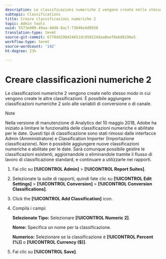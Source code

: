 ```yaml
---
description: Le classificazioni numeriche 2 vengono create nello stesso modo in cui vengono create le altre classificazioni. È possibile aggiungere classificazioni numeriche 2 solo alle variabili di conversione o di canale.
subtopic: Classifications
title: Creare classificazioni numeriche 2
topic: Admin tools
uuid: 5573e009-49aa-4dd6-8ac7-73046e4d9938
translation-type: tm+mt
source-git-commit: 6778dd290424651dc959224daa0eef8ebd8196e5
workflow-type: tm+mt
source-wordcount: '142'
ht-degree: 23%

---
```



# Creare classificazioni numeriche 2

Le classificazioni numeriche 2 vengono create nello stesso modo in cui vengono create le altre classificazioni. È possibile aggiungere classificazioni numeriche 2 solo alle variabili di conversione o di canale.

>[!NOTE]
>
>Nella versione di manutenzione di Analytics del 10 maggio 2018,  Adobe ha iniziato a limitare le funzionalità delle classificazioni numeriche e abilitate per le date. Questi tipi di classificazione sono stati rimossi dalle interfacce Admin (Amministratore) e Classification Importer (Importazione classificazione). Non è possibile aggiungere nuove classificazioni numeriche e abilitate per le date. Sarà comunque possibile gestire le classificazioni esistenti, aggiornandole o eliminandole tramite il flusso di lavoro di classificazione standard, e continuare a utilizzarle nei rapporti.

1. Fai clic su **[!UICONTROL Admin]** > **[!UICONTROL Report Suites]**.
1. Selezionate la suite di rapporti, quindi fate clic su **[!UICONTROL Edit Settings]** > **[!UICONTROL Conversion]** > **[!UICONTROL Conversion Classifications]**.
1. Click the **[!UICONTROL Add Classification]** icon.
1. Compila i campi:

   **Selezionate Tipo:** Selezionare **[!UICONTROL Numeric 2]**.

   **Nome:** Specifica un nome per la classificazione.

   **Numerico:** Selezionare se la classificazione è **[!UICONTROL Percent (%)]** o **[!UICONTROL Currency ($)]**.

1. Fai clic su **[!UICONTROL Save]**.
